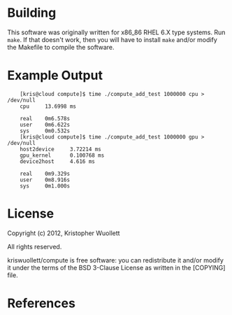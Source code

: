 Building
========

This software was originally written for x86_86 RHEL 6.X type systems.
Run `make`.  If that doesn't work, then you will have to install `make` and/or
modify the Makefile to compile the software.

Example Output
==============

		[kris@cloud compute]$ time ./compute_add_test 1000000 cpu > /dev/null
		cpu     13.6998 ms
		
		real    0m6.578s
		user    0m6.622s
		sys     0m0.532s
		[kris@cloud compute]$ time ./compute_add_test 1000000 gpu > /dev/null
		host2device     3.72214 ms
		gpu_kernel      0.100768 ms
		device2host     4.616 ms
		
		real    0m9.329s
		user    0m8.916s
		sys     0m1.000s

License
=======

Copyright (c) 2012, Kristopher Wuollett

All rights reserved.

kriswuollett/compute is free software: you can redistribute it and/or modify
it under the terms of the BSD 3-Clause License as written in the [COPYING]
file.

References
==========

[compute/COPYING]: COPYING
